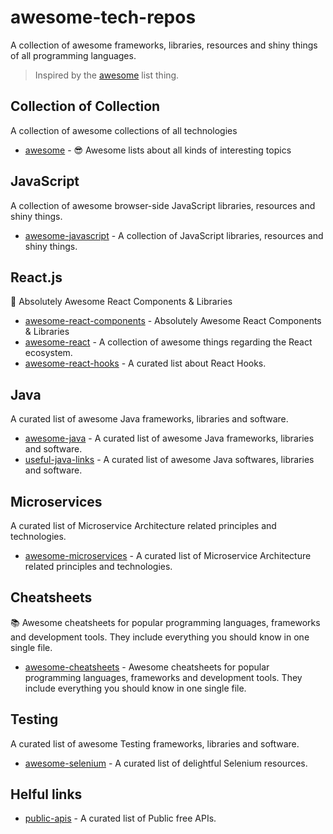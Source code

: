 # awesome-tech-repos
A collection of awesome frameworks, libraries, resources and shiny things of all programming languages.

> Inspired by the [awesome](https://github.com/sindresorhus/awesome) list thing.



## Collection of Collection
A collection of awesome collections of all technologies
* [awesome](https://github.com/sindresorhus/awesome) - 😎 Awesome lists about all kinds of interesting topics




## JavaScript
A collection of awesome browser-side JavaScript libraries, resources and shiny things.

* [awesome-javascript](https://github.com/sorrycc/awesome-javascript) - A collection of JavaScript libraries, resources and shiny things.


## React.js
🚀 Absolutely Awesome React Components & Libraries

* [awesome-react-components](https://github.com/brillout/awesome-react-components) - Absolutely Awesome React Components & Libraries
* [awesome-react](https://github.com/enaqx/awesome-react) - A collection of awesome things regarding the React ecosystem.
* [awesome-react-hooks](https://github.com/glauberfc/awesome-react-hooks) - A curated list about React Hooks.

## Java
A curated list of awesome Java frameworks, libraries and software.

* [awesome-java](https://github.com/akullpp/awesome-java) - A curated list of awesome Java frameworks, libraries and software.
* [useful-java-links](https://github.com/Vedenin/useful-java-links) - A curated list of awesome Java softwares, libraries and software.

## Microservices
A curated list of Microservice Architecture related principles and technologies.

* [awesome-microservices](https://github.com/mfornos/awesome-microservices) - A curated list of Microservice Architecture related principles and technologies.

## Cheatsheets
📚 Awesome cheatsheets for popular programming languages, frameworks and development tools. They include everything you should know in one single file.

* [awesome-cheatsheets](https://github.com/LeCoupa/awesome-cheatsheets) - Awesome cheatsheets for popular programming languages, frameworks and development tools. They include everything you should know in one single file.


## Testing
A curated list of awesome Testing frameworks, libraries and software.

* [awesome-selenium](https://github.com/christian-bromann/awesome-selenium) - A curated list of delightful Selenium resources.




##
## Helful links

* [public-apis](https://github.com/public-apis/public-apis) - A curated list of Public free APIs.





